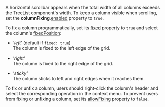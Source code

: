 A horizontal scrollbar appears when the total width of all columns exceeds the TreeList component's width. To keep a column visible when scrolling, set the **columnFixing**.[enabled](/Documentation/ApiReference/UI_Components/dxTreeList/Configuration/columnFixing/#enabled) property to `true`.

To fix a column programmatically, set its [fixed](/Documentation/ApiReference/UI_Components/dxTreeList/Configuration/columns/#fixed) property to `true` and select the column's [fixedPosition](/Documentation/ApiReference/UI_Components/dxTreeList/Configuration/columns/#fixedPosition):

- *'left'* (default if `fixed: true`)    
The column is fixed to the left edge of the grid.

- *'right'*    
The column is fixed to the right edge of the grid.

- *'sticky'*    
The column sticks to left and right edges when it reaches them.
<!--split-->

To fix or unfix a column, users should right-click the column's header and select the corresponding operation in the context menu. To prevent users from fixing or unfixing a column, set its [allowFixing](/Documentation/ApiReference/UI_Components/dxTreeList/Configuration/columns/#allowFixing) property to `false`.